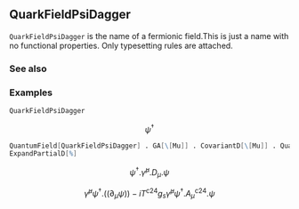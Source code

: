 ##  QuarkFieldPsiDagger 

`QuarkFieldPsiDagger` is the name of a fermionic field.This is just a name with no functional properties. Only typesetting rules are attached.

###  See also 

###  Examples 

```mathematica
QuarkFieldPsiDagger
```

$$\psi ^{\dagger }$$

```mathematica
QuantumField[QuarkFieldPsiDagger] . GA[\[Mu]] . CovariantD[\[Mu]] . QuantumField[QuarkFieldPsi]
ExpandPartialD[%]
```

$$\psi ^{\dagger }.\bar{\gamma }^{\mu }.D_{\mu }.\psi$$

$$\bar{\gamma }^{\mu } \psi ^{\dagger }.\left(\left.(\partial _{\mu }\psi \right)\right)-i T^{\text{c24}} g_s \bar{\gamma }^{\mu } \psi ^{\dagger }.A_{\mu }^{\text{c24}}.\psi$$